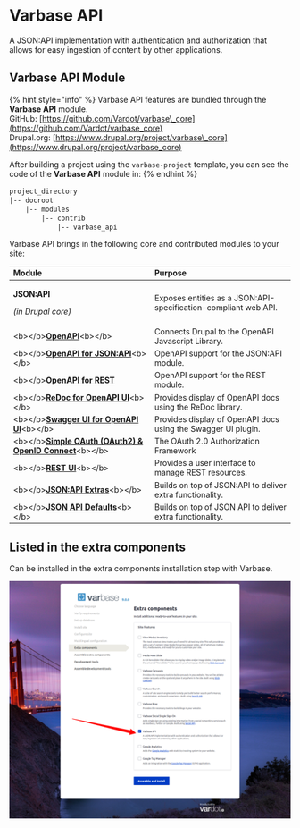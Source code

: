 # Varbase API

A JSON:API implementation with authentication and authorization that allows for easy ingestion of content by other applications.

## Varbase API Module

{% hint style="info" %}
Varbase API features are bundled through the **Varbase API** module.  
GitHub: [https://github.com/Vardot/varbase\_core](https://github.com/Vardot/varbase_core)  
Drupal.org: [https://www.drupal.org/project/varbase\_core](https://www.drupal.org/project/varbase_core) 

After building a project using the `varbase-project` template, you can see the code of the **Varbase API** module in:
{% endhint %}

```text
project_directory
|-- docroot
    |-- modules
        |-- contrib
            |-- varbase_api
```

Varbase API brings in the following core and contributed modules to your site:

<table>
  <thead>
    <tr>
      <th style="text-align:left">Module</th>
      <th style="text-align:left">Purpose</th>
    </tr>
  </thead>
  <tbody>
    <tr>
      <td style="text-align:left">
        <p><b>JSON:API</b>
        </p>
        <p><em>(in Drupal core)</em>
        </p>
      </td>
      <td style="text-align:left">Exposes entities as a JSON:API-specification-compliant web API.</td>
    </tr>
    <tr>
      <td style="text-align:left">&lt;b&gt;&lt;/b&gt;<a href="https://www.drupal.org/project/openapi"><b>OpenAPI</b></a>&lt;b&gt;&lt;/b&gt;</td>
      <td
      style="text-align:left">Connects Drupal to the OpenAPI Javascript Library.</td>
    </tr>
    <tr>
      <td style="text-align:left">&lt;b&gt;&lt;/b&gt;<a href="https://www.drupal.org/project/openapi_jsonapi"><b>OpenAPI for JSON:API</b></a>&lt;b&gt;&lt;/b&gt;</td>
      <td
      style="text-align:left">OpenAPI support for the JSON:API module.</td>
    </tr>
    <tr>
      <td style="text-align:left">&lt;b&gt;&lt;/b&gt;<a href="https://www.drupal.org/project/openapi_rest"><b>OpenAPI for REST</b></a><b> </b>
      </td>
      <td style="text-align:left">OpenAPI support for the REST module.</td>
    </tr>
    <tr>
      <td style="text-align:left">&lt;b&gt;&lt;/b&gt;<a href="https://www.drupal.org/project/openapi_ui_redoc"><b>ReDoc for OpenAPI UI</b></a>&lt;b&gt;&lt;/b&gt;</td>
      <td
      style="text-align:left">Provides display of OpenAPI docs using the ReDoc library.</td>
    </tr>
    <tr>
      <td style="text-align:left">&lt;b&gt;&lt;/b&gt;<a href="https://www.drupal.org/project/openapi_ui_swagger"><b>Swagger UI for OpenAPI UI</b></a>&lt;b&gt;&lt;/b&gt;</td>
      <td
      style="text-align:left">Provides display of OpenAPI docs using the Swagger UI plugin.</td>
    </tr>
    <tr>
      <td style="text-align:left">&lt;b&gt;&lt;/b&gt;<a href="https://www.drupal.org/project/simple_oauth"><b>Simple OAuth (OAuth2) &amp; OpenID Connect</b></a>&lt;b&gt;&lt;/b&gt;</td>
      <td
      style="text-align:left">The OAuth 2.0 Authorization Framework</td>
    </tr>
    <tr>
      <td style="text-align:left">&lt;b&gt;&lt;/b&gt;<a href="https://www.drupal.org/project/restui"><b>REST UI</b></a>&lt;b&gt;&lt;/b&gt;</td>
      <td
      style="text-align:left">Provides a user interface to manage REST resources.</td>
    </tr>
    <tr>
      <td style="text-align:left">&lt;b&gt;&lt;/b&gt;<a href="https://www.drupal.org/project/jsonapi_extras"><b>JSON:API Extras</b></a>&lt;b&gt;&lt;/b&gt;</td>
      <td
      style="text-align:left">Builds on top of JSON:API to deliver extra functionality.</td>
    </tr>
    <tr>
      <td style="text-align:left">&lt;b&gt;&lt;/b&gt;<a href="https://www.drupal.org/project/jsonapi_extras"><b>JSON API Defaults</b></a>&lt;b&gt;&lt;/b&gt;</td>
      <td
      style="text-align:left">Builds on top of JSON API to deliver extra functionality.</td>
    </tr>
  </tbody>
</table>

## Listed in the extra components

Can be installed in the extra components installation step with Varbase.

![Varbase API in the List of Varbase Extra Components Installation Step](../../../.gitbook/assets/extra-components-varbase-varbase_api.png)



